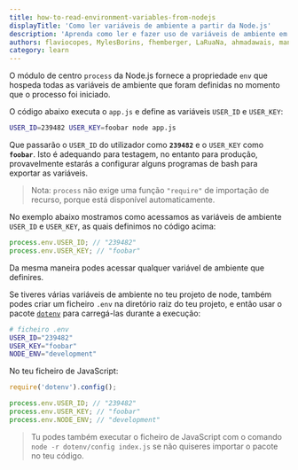 ```yaml
---
title: how-to-read-environment-variables-from-nodejs
displayTitle: 'Como ler variáveis de ambiente a partir da Node.js'
description: 'Aprenda como ler e fazer uso de variáveis de ambiente em um programa de Node.js'
authors: flaviocopes, MylesBorins, fhemberger, LaRuaNa, ahmadawais, manishprivet, nazarepiedady
category: learn
---
```


O módulo de centro `process` da Node.js fornece a propriedade `env` que hospeda todas as variáveis de ambiente que foram definidas no momento que o processo foi iniciado.

O código abaixo executa o `app.js` e define as variáveis `USER_ID` e `USER_KEY`:

```bash
USER_ID=239482 USER_KEY=foobar node app.js
```

Que passarão o `USER_ID` do utilizador como **`239482`** e o `USER_KEY` como **`foobar`**. Isto é adequando para testagem, no entanto para produção, provavelmente estarás a configurar alguns programas de bash para exportar as variáveis.

> Nota: `process` não exige uma função `"require"` de importação de recurso, porque está disponível automaticamente.

No exemplo abaixo mostramos como acessamos as variáveis de ambiente `USER_ID` e `USER_KEY`, as quais definimos no código acima:

```js
process.env.USER_ID; // "239482"
process.env.USER_KEY; // "foobar"
```

Da mesma maneira podes acessar qualquer variável de ambiente que definires.

Se tiveres várias variáveis de ambiente no teu projeto de node, também podes criar um ficheiro `.env` na diretório raiz do teu projeto, e então usar o pacote [`dotenv`](https://www.npmjs.com/package/dotenv) para carregá-las durante a execução:

```bash
# ficheiro .env
USER_ID="239482"
USER_KEY="foobar"
NODE_ENV="development"
```

No teu ficheiro de JavaScript:

```js
require('dotenv').config();

process.env.USER_ID; // "239482"
process.env.USER_KEY; // "foobar"
process.env.NODE_ENV; // "development"
```

> Tu podes também executar o ficheiro de JavaScript com o comando `node -r dotenv/config index.js` se não quiseres importar o pacote no teu código.
